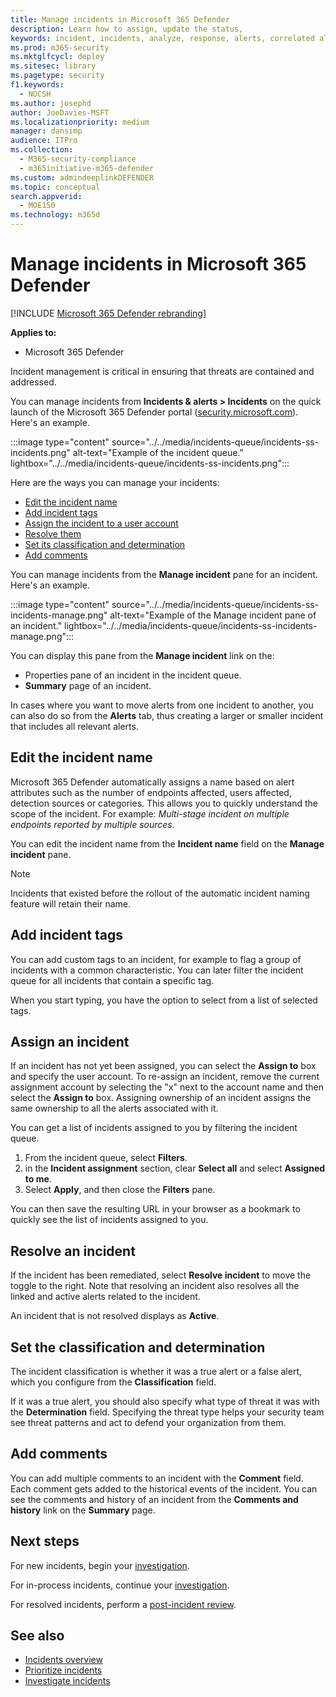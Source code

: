 ```yaml
---
title: Manage incidents in Microsoft 365 Defender
description: Learn how to assign, update the status,
keywords: incident, incidents, analyze, response, alerts, correlated alerts, assign, update, status, manage, classification, microsoft, 365, m365
ms.prod: m365-security
ms.mktglfcycl: deploy
ms.sitesec: library
ms.pagetype: security
f1.keywords: 
  - NOCSH
ms.author: josephd
author: JoeDavies-MSFT
ms.localizationpriority: medium
manager: dansimp
audience: ITPro
ms.collection: 
  - M365-security-compliance
  - m365initiative-m365-defender
ms.custom: admindeeplinkDEFENDER
ms.topic: conceptual
search.appverid: 
  - MOE150
ms.technology: m365d
---
```


# Manage incidents in Microsoft 365 Defender

[!INCLUDE [Microsoft 365 Defender rebranding](../includes/microsoft-defender.md)]


**Applies to:**
- Microsoft 365 Defender

Incident management is critical in ensuring that threats are contained and addressed.

You can manage incidents from **Incidents & alerts > Incidents** on the quick launch of the Microsoft 365 Defender portal ([security.microsoft.com](https://security.microsoft.com)). Here's an example.

:::image type="content" source="../../media/incidents-queue/incidents-ss-incidents.png" alt-text="Example of the incident queue." lightbox="../../media/incidents-queue/incidents-ss-incidents.png":::

Here are the ways you can manage your incidents:

- [Edit the incident name](#edit-the-incident-name)
- [Add incident tags](#add-incident-tags)
- [Assign the incident to a user account](#assign-an-incident)
- [Resolve them](#resolve-an-incident)
- [Set its classification and determination](#set-the-classification-and-determination)
- [Add comments](#add-comments)

You can manage incidents from the **Manage incident** pane for an incident. Here's an example.

:::image type="content" source="../../media/incidents-queue/incidents-ss-incidents-manage.png" alt-text="Example of the Manage incident pane of an incident." lightbox="../../media/incidents-queue/incidents-ss-incidents-manage.png":::

You can display this pane from the **Manage incident** link on the:

- Properties pane of an incident in the incident queue.
- **Summary** page of an incident.

In cases where you want to move alerts from one incident to another, you can also do so from the **Alerts** tab, thus creating a larger or smaller incident that includes all relevant alerts.

## Edit the incident name

Microsoft 365 Defender automatically assigns a name based on alert attributes such as the number of endpoints affected, users affected, detection sources or categories. This allows you to quickly understand the scope of the incident. For example: *Multi-stage incident on multiple endpoints reported by multiple sources.*

You can edit the incident name from the **Incident name** field on the **Manage incident** pane.

> [!NOTE]
> Incidents that existed before the rollout of the automatic incident naming feature will retain their name.

## Add incident tags

You can add custom tags to an incident, for example to flag a group of incidents with a common characteristic. You can later filter the incident queue for all incidents that contain a specific tag.

When you start typing, you have the option to select from a list of selected tags.

## Assign an incident

If an incident has not yet been assigned, you can select the **Assign to** box and specify the user account. To re-assign an incident, remove the current assignment account by selecting the "x" next to the account name and then select the **Assign to** box. Assigning ownership of an incident assigns the same ownership to all the alerts associated with it.

You can get a list of incidents assigned to you by filtering the incident queue. 

1. From the incident queue, select **Filters**.
2. in the **Incident assignment** section, clear **Select all** and select **Assigned to me**.
3. Select **Apply**, and then close the **Filters** pane.

You can then save the resulting URL in your browser as a bookmark to quickly see the list of incidents assigned to you.

## Resolve an incident

If the incident has been remediated, select **Resolve incident** to move the toggle to the right. Note that resolving an incident also resolves all the linked and active alerts related to the incident.

An incident that is not resolved displays as **Active**.

## Set the classification and determination

The incident classification is whether it was a true alert or a false alert, which you configure from the **Classification** field. 

If it was a true alert, you should also specify what type of threat it was with the **Determination** field. Specifying the threat type helps your security team see threat patterns and act to defend your organization from them. 

## Add comments

You can add multiple comments to an incident with the **Comment** field. Each comment gets added to the historical events of the incident. You can see the comments and history of an incident from the **Comments and history** link on the **Summary** page.

## Next steps

For new incidents, begin your [investigation](investigate-incidents.md).

For in-process incidents, continue your [investigation](investigate-incidents.md).

For resolved incidents, perform a [post-incident review](first-incident-post.md).

## See also

- [Incidents overview](incidents-overview.md)
- [Prioritize incidents](incident-queue.md)
- [Investigate incidents](investigate-incidents.md)
